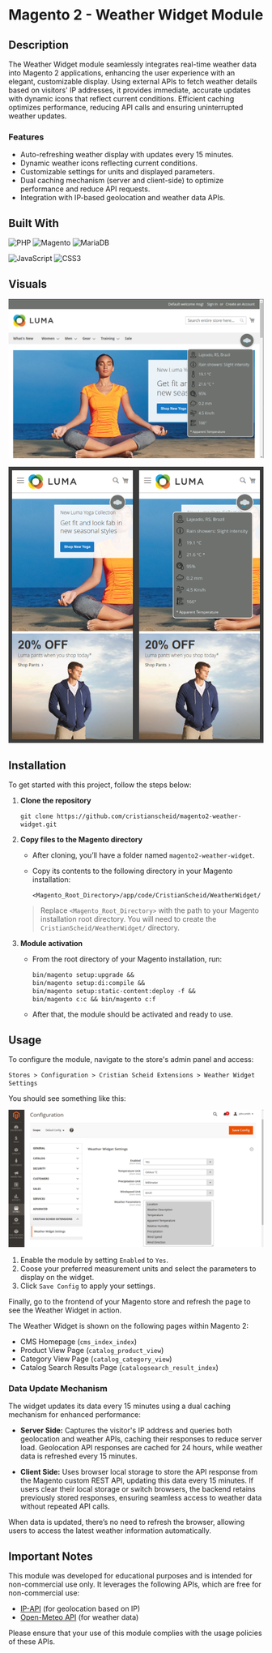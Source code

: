 # Magento 2 - Weather Widget Module

## Description

The Weather Widget module seamlessly integrates real-time weather data into Magento 2 applications, enhancing the user experience with an elegant, customizable display. Using external APIs to fetch weather details based on visitors' IP addresses, it provides immediate, accurate updates with dynamic icons that reflect current conditions. Efficient caching optimizes performance, reducing API calls and ensuring uninterrupted weather updates.

### Features

- Auto-refreshing weather display with updates every 15 minutes.
- Dynamic weather icons reflecting current conditions.
- Customizable settings for units and displayed parameters.
- Dual caching mechanism (server and client-side) to optimize performance and reduce API requests.
- Integration with IP-based geolocation and weather data APIs.

## Built With

![PHP](https://img.shields.io/badge/PHP-8.3-gray?logo=php&style=for-the-badge)
![Magento](https://img.shields.io/badge/Magento-2.4.7-gray?logo=magento&style=for-the-badge)
![MariaDB](https://img.shields.io/badge/MariaDB-10.6-gray?logo=mariadb&style=for-the-badge)

![JavaScript](https://img.shields.io/badge/JavaScript-ES6-gray?logo=javascript&style=for-the-badge)
![CSS3](https://img.shields.io/badge/CSS3-gray?logo=css3&style=for-the-badge)

## Visuals

![desktop](.github/desktop.png)

![mobile](.github/mobile.png)

## Installation

To get started with this project, follow the steps below:

1.  **Clone the repository**

    ```
    git clone https://github.com/cristianscheid/magento2-weather-widget.git
    ```

2.  **Copy files to the Magento directory**

    - After cloning, you’ll have a folder named `magento2-weather-widget`.
    - Copy its contents to the following directory in your Magento installation:

      ```
      <Magento_Root_Directory>/app/code/CristianScheid/WeatherWidget/
      ```

    > Replace `<Magento_Root_Directory>` with the path to your Magento installation root directory. You will need to create the `CristianScheid/WeatherWidget/` directory.

3.  **Module activation**

    - From the root directory of your Magento installation, run:

      ```
      bin/magento setup:upgrade &&
      bin/magento setup:di:compile &&
      bin/magento setup:static-content:deploy -f &&
      bin/magento c:c && bin/magento c:f
      ```

    - After that, the module should be activated and ready to use.

## Usage

To configure the module, navigate to the store's admin panel and access:

```
Stores > Configuration > Cristian Scheid Extensions > Weather Widget Settings
```

You should see something like this:

![config](.github/config.png)

1. Enable the module by setting `Enabled` to `Yes`.
2. Coose your preferred measurement units and select the parameters to display on the widget.
3. Click `Save Config` to apply your settings.

Finally, go to the frontend of your Magento store and refresh the page to see the Weather Widget in action.

The Weather Widget is shown on the following pages within Magento 2:

- CMS Homepage (`cms_index_index`)
- Product View Page (`catalog_product_view`)
- Category View Page (`catalog_category_view`)
- Catalog Search Results Page (`catalogsearch_result_index`)

### Data Update Mechanism

The widget updates its data every 15 minutes using a dual caching mechanism for enhanced performance:

- **Server Side:** Captures the visitor's IP address and queries both geolocation and weather APIs, caching their responses to reduce server load. Geolocation API responses are cached for 24 hours, while weather data is refreshed every 15 minutes.

- **Client Side:** Uses browser local storage to store the API response from the Magento custom REST API, updating this data every 15 minutes. If users clear their local storage or switch browsers, the backend retains previously stored responses, ensuring seamless access to weather data without repeated API calls.

When data is updated, there’s no need to refresh the browser, allowing users to access the latest weather information automatically.

## Important Notes

This module was developed for educational purposes and is intended for non-commercial use only. It leverages the following APIs, which are free for non-commercial use:

- [IP-API](https://ip-api.com/docs/) (for geolocation based on IP)
- [Open-Meteo API](https://open-meteo.com/en/docs) (for weather data)

Please ensure that your use of this module complies with the usage policies of these APIs.
